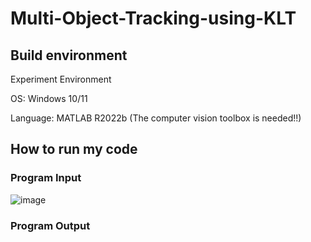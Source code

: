 # Multi-Object-Tracking-using-KLT

## Build environment
Experiment Environment

OS: Windows 10/11

Language: MATLAB R2022b (The computer vision toolbox is needed!!)

## How to run my code
### Program Input

![image]("https://github.com/HelloChengEn/Multi-Object-Tracking-using-KLT/blob/main/figures/test.png")

### Program Output
